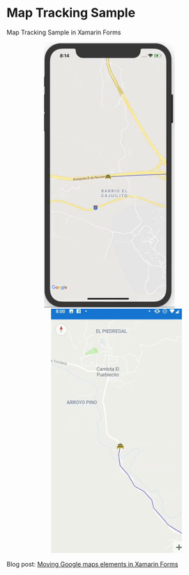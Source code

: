 # Map Tracking Sample
Map Tracking Sample in Xamarin Forms


<p align="center">
<img width="300" height:"700" src="iOSmap.gif" title="iOS"/>
&nbsp;&nbsp;&nbsp;&nbsp;&nbsp;&nbsp;&nbsp;
<img width="300" height:"700" src="androidmap.gif" title="Android"/>
</p>

Blog post: [Moving Google maps elements in Xamarin Forms](http://xamboy.com)

